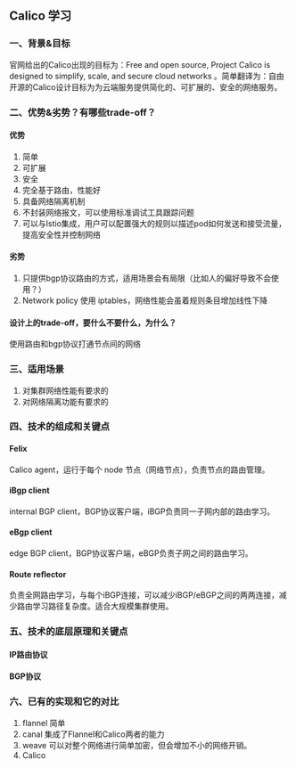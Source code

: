 
## Calico 学习
### 一、背景&目标
官网给出的Calico出现的目标为：Free and open source, Project Calico is designed to simplify, scale, and secure cloud networks 。简单翻译为：自由开源的Calico设计目标为为云端服务提供简化的、可扩展的、安全的网络服务。

### 二、优势&劣势？有哪些trade-off？
#### 优势
1. 简单
2. 可扩展
3. 安全
4. 完全基于路由，性能好
5. 具备网络隔离机制
6. 不封装网络报文，可以使用标准调试工具跟踪问题
7. 可以与Istio集成，用户可以配置强大的规则以描述pod如何发送和接受流量，提高安全性并控制网络

#### 劣势
1. 只提供bgp协议路由的方式，适用场景会有局限（比如人的偏好导致不会使用？）
2. Network policy 使用 iptables，网络性能会虽着规则条目增加线性下降

#### 设计上的trade-off，要什么不要什么，为什么？
使用路由和bgp协议打通节点间的网络

### 三、适用场景
1. 对集群网络性能有要求的
2. 对网络隔离功能有要求的

### 四、技术的组成和关键点
#### Felix
Calico agent，运行于每个 node 节点（网络节点），负责节点的路由管理。
#### iBgp client
internal BGP client，BGP协议客户端，iBGP负责同一子网内部的路由学习。
#### eBgp client
edge BGP client，BGP协议客户端，eBGP负责子网之间的路由学习。
#### Route reflector
负责全网路由学习，与每个iBGP连接，可以减少iBGP/eBGP之间的两两连接，减少路由学习路径复杂度。适合大规模集群使用。

### 五、技术的底层原理和关键点
#### IP路由协议
#### BGP协议

### 六、已有的实现和它的对比
1. flannel
简单
2. canal
集成了Flannel和Calico两者的能力
3. weave
可以对整个网络进行简单加密，但会增加不小的网络开销。
4. Calico


